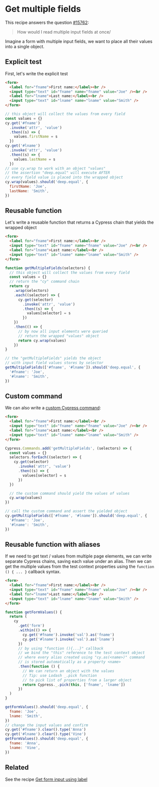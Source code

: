 # Get multiple fields

This recipe answers the question [#15762](https://github.com/cypress-io/cypress/discussions/15762):

> How would I read multiple input fields at once/

Imagine a form with multiple input fields, we want to place all their values into a single object.

## Explicit test

First, let's write the explicit test

<!-- fiddle Multiple fields / explicit test -->

```html
<form>
  <label for="fname">First name:</label><br />
  <input type="text" id="fname" name="fname" value="Joe" /><br />
  <label for="lname">Last name:</label><br />
  <input type="text" id="lname" name="lname" value="Smith" />
</form>
```

```js
// this object will collect the values from every field
const values = {}
cy.get('#fname')
  .invoke('attr', 'value')
  .then((s) => {
    values.firstName = s
  })
cy.get('#lname')
  .invoke('attr', 'value')
  .then((s) => {
    values.lastName = s
  })
// use cy.wrap to work with an object "values"
// the assertion "deep.equal" will execute AFTER
// every field value is placed into the wrapped object
cy.wrap(values).should('deep.equal', {
  firstName: 'Joe',
  lastName: 'Smith',
})
```

<!-- fiddle-end -->

## Reusable function

Let's write a reusable function that returns a Cypress chain that yields the wrapped object

<!-- fiddle Multiple fields / reusable function -->

```html
<form>
  <label for="fname">First name:</label><br />
  <input type="text" id="fname" name="fname" value="Joe" /><br />
  <label for="lname">Last name:</label><br />
  <input type="text" id="lname" name="lname" value="Smith" />
</form>
```

```js
function getMultipleFields(selectors) {
  // this object will collect the values from every field
  const values = {}
  // return the "cy" command chain
  return cy
    .wrap(selectors)
    .each((selector) => {
      cy.get(selector)
        .invoke('attr', 'value')
        .then((s) => {
          values[selector] = s
        })
    })
    .then(() => {
      // by now all input elements were queried
      // return the wrapped "values" object
      return cy.wrap(values)
    })
}

// the "getMultipleFields" yields the object
// with input field values stores by selector
getMultipleFields(['#fname', '#lname']).should('deep.equal', {
  '#fname': 'Joe',
  '#lname': 'Smith',
})
```

<!-- fiddle-end -->

## Custom command

We can also write a [custom Cypress command](https://glebbahmutov.com/blog/writing-custom-cypress-command/):

<!-- fiddle Multiple fields / custom command -->

```html
<form>
  <label for="fname">First name:</label><br />
  <input type="text" id="fname" name="fname" value="Joe" /><br />
  <label for="lname">Last name:</label><br />
  <input type="text" id="lname" name="lname" value="Smith" />
</form>
```

```js
Cypress.Commands.add('getMultipleFields', (selectors) => {
  const values = {}
  selectors.forEach((selector) => {
    cy.get(selector)
      .invoke('attr', 'value')
      .then((s) => {
        values[selector] = s
      })
  })

  // the custom command should yield the values of values
  cy.wrap(values)
})

// call the custom command and assert the yielded object
cy.getMultipleFields(['#fname', '#lname']).should('deep.equal', {
  '#fname': 'Joe',
  '#lname': 'Smith',
})
```

<!-- fiddle-end -->

## Reusable function with aliases

If we need to get text / values from multiple page elements, we can write separate Cypress chains, saving each value under an alias. Then we can get the multiple values from the test context properties using the `function () { ... }` callback syntax.

<!-- fiddle Multiple fields / aliases -->

```html
<form>
  <label for="fname">First name:</label><br />
  <input type="text" id="fname" name="fname" value="Joe" /><br />
  <label for="lname">Last name:</label><br />
  <input type="text" id="lname" name="lname" value="Smith" />
</form>
```

```js
function getFormValues() {
  return (
    cy
      .get('form')
      .within(() => {
        cy.get('#fname').invoke('val').as('fname')
        cy.get('#lname').invoke('val').as('lname')
      })
      // by using "function (){...}" callback
      // we bind the "this" reference to the test context object
      // where every alias created using "cy.as(<name>)" command
      // is stored automatically as a property <name>
      .then(function () {
        // We can return an object with the values
        // Tip: use Lodash _.pick function
        // to pick list of properties from a larger object
        return Cypress._.pick(this, ['fname', 'lname'])
      })
  )
}

getFormValues().should('deep.equal', {
  fname: 'Joe',
  lname: 'Smith',
})
// change the input values and confirm
cy.get('#fname').clear().type('Anna')
cy.get('#lname').clear().type('Vine')
getFormValues().should('deep.equal', {
  fname: 'Anna',
  lname: 'Vine',
})
```

<!-- fiddle-end -->

## Related

See the recipe [Get form input using label](./form-input-by-label.md)
